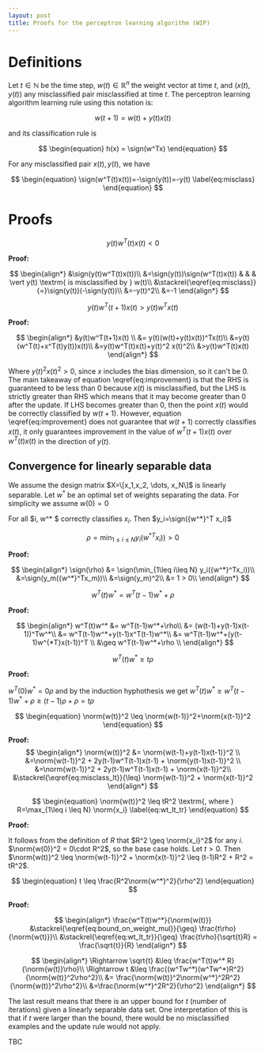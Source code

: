 ```yaml
---
layout: post
title: Proofs for the perceptron learning algorithm (WIP)
---
```


$$\newcommand{\sign}{\textrm{sign}}
\newcommand{\norm}[1]{\|#1\|}
$$

# Definitions
Let $t\in\mathbb{N}$ be the time step, $w(t)\in\mathbb{R}^n$ the weight vector at time $t$, and $(x(t), y(t))$ any misclassified pair misclassified at time $t$.
The perceptron learning algorithm learning rule using this notation is:

$$ \begin{equation}
w(t+1) = w(t) + y(t)x(t)
\end{equation}$$

and its classification rule is

$$
\begin{equation}
h(x) = \sign(w^Tx)
\end{equation}
$$

For any misclassified pair $x(t), y(t)$, we have 

$$
\begin{equation}
\sign(w^T(t)x(t))=-\sign(y(t))=-y(t)
\label{eq:misclass} 
\end{equation}
$$

# Proofs

$$
\begin{equation}
y(t)w^T(t)x(t) < 0
\label{eq:misclass_lt}
\end{equation}
$$

__Proof:__

$$
\begin{align*}
&\sign(y(t)w^T(t)x(t))\\
&=\sign(y(t))\sign(w^T(t)x(t)) & & & \vert y(t) \textrm{ is misclassified by } w(t)\\
&\stackrel{\eqref{eq:misclass}}{=}\sign(y(t))(-\sign(y(t))\\
&=-y(t)^2\\
&=-1
\end{align*}
$$

$$
\begin{equation}
y(t)w^T(t+1)x(t)>y(t)w^Tx(t)
\label{eq:improvement}
\end{equation}
$$

__Proof:__ 

$$ 
\begin{align*}
&y(t)w^T(t+1)x(t) \\
&= y(t)(w(t)+y(t)x(t))^Tx(t)\\
&=y(t)(w^T(t)+x^T(t)y(t))x(t)\\
&=y(t)w^T(t)x(t)+y(t)^2 x(t)^2\\
&>y(t)w^T(t)x(t)
\end{align*}
$$

Where $y(t)^2x(t)^2>0$, since $x$ includes the bias dimension, so it can't be $0$. The main takeaway of equation \eqref{eq:improvement} is that the RHS is guaranteed to be less than 0 because $x(t)$ is misclassified, but the LHS is strictly greater than RHS which means that it may become greater than 0 after the update. If LHS becomes greater than 0, then the point $x(t)$ would be correctly classified by $w(t+1)$. However, equation \eqref{eq:improvement} does not guarantee that $w(t+1)$ correctly classifies $x(t)$, it only guarantees improvement in the value of $w^T(t+1)x(t)$ over $w^T(t)x(t)$ in the direction of $y(t)$.

## Convergence for linearly separable data
We assume the design matrix $X=\[x_1,x_2, \dots, x_N\]$ is linearly separable. Let $w^*$ be an optimal set of weights separating the data. For simplicity we assume $w(0)=0$

For all $i, w^* $ 
correctly classifies $x_i$. Then $y_i=\sign({w^*}^T x_i)$ 

$$\rho=\min_{1\leq i\leq N} y_i({w^*}^Tx_i)) > 0$$

__Proof:__

$$
\begin{align*}
\sign(\rho) &= \sign(\min_{1\leq i\leq N} y_i({w^*}^Tx_i))\\
&=\sign(y_m({w^*}^Tx_m))\\
&=\sign(y_m)^2\\
&= 1 > 0\\
\end{align*}
$$

$$
\begin{equation}
w^T(t)w^*=w^T(t-1)w^*+\rho
\end{equation}
$$

__Proof:__

$$
\begin{align*}
w^T(t)w^* &= w^T(t-1)w^*+\rho\\
&= (w(t-1)+y(t-1)x(t-1))^Tw^*\\
&= w^T(t-1)w^*+y(t-1)x^T(t-1)w^*\\
&= w^T(t-1)w^*+(y(t-1)w^{*T}x(t-1))^T \\
&\geq w^T(t-1)w^*+\rho \\
\end{align*}
$$

$$
\begin{equation} w^T(t)w^* \geq t\rho
\label{eq:bound_on_weight_mul}
\end{equation}
$$

__Proof:__

$w^T(0)w^* =0\rho$ and by the induction hyphothesis we get $w^T(t)w^* \geq w^T(t-1)w^*+\rho \geq (t-1)\rho + \rho = t\rho$


$$
\begin{equation}
\norm{w(t)}^2 \leq \norm{w(t-1)}^2+\norm{x(t-1)}^2
\end{equation}
$$

__Proof:__
$$
\begin{align*}
\norm{w(t)}^2 &= \norm{w(t-1)+y(t-1)x(t-1)}^2 \\
&=\norm{w(t-1)}^2 + 2y(t-1)w^T(t-1)x(t-1) + \norm{y(t-1)x(t-1)}^2 \\
&=\norm{w(t-1)}^2 + 2y(t-1)w^T(t-1)x(t-1) + \norm{x(t-1)}^2\\
&\stackrel{\eqref{eq:misclass_lt}}{\leq} \norm{w(t-1)}^2 + \norm{x(t-1)}^2 
\end{align*}
$$

$$
\begin{equation}
\norm{w(t)}^2 \leq tR^2 \textrm{, where } R=\max_{1\leq i \leq N} \norm{x_i}
\label{eq:wt_lt_tr}
\end{equation}
$$

__Proof:__

It follows from the definition of $R$ that $R^2 \geq \norm{x_i}^2$ for any $i$. $\norm{w(0)}^2 = 0\cdot R^2$, so the base case holds. Let $t>0$. Then $\norm{w(t)}^2 \leq \norm{w(t-1)}^2 + \norm{x(t-1)}^2 \leq (t-1)R^2 + R^2 = tR^2$.

$$
\begin{equation}
t \leq \frac{R^2\norm{w^*}^2}{\rho^2}
\end{equation}
$$

__Proof:__

$$
\begin{align*}
\frac{w^T(t)w^*}{\norm{w(t)}} &\stackrel{\eqref{eq:bound_on_weight_mul}}{\geq}
\frac{t\rho}{\norm{w(t)}}\\
&\stackrel{\eqref{eq:wt_lt_tr}}{\geq}
\frac{t\rho}{\sqrt{t}R} = \frac{\sqrt{t}}{R}
\end{align*}
$$


$$
\begin{align*}
\Rightarrow \sqrt{t} &\leq \frac{w^T(t)w^* R}{\norm{w(t)}\rho}\\
\Rightarrow t &\leq \frac{(w^Tw^*)(w^Tw^*)R^2}{\norm{w(t)}^2\rho^2}\\
&= \frac{\norm{w(t)}^2\norm{w^*}^2R^2}{\norm{w(t)}^2\rho^2}\\
&=\frac{\norm{w^*}^2R^2}{\rho^2}
\end{align*}
$$

The last result means that there is an upper bound for $t$ (number of iterations) given a linearly separable data set. One interpretation of this is that if $t$ were larger than the bound, there would be no misclassified examples and the update rule would not apply.

TBC
<!-- Try these? http://drz.ac/2013/01/17/latex-theorem-like-environments-for-the-web/ -->